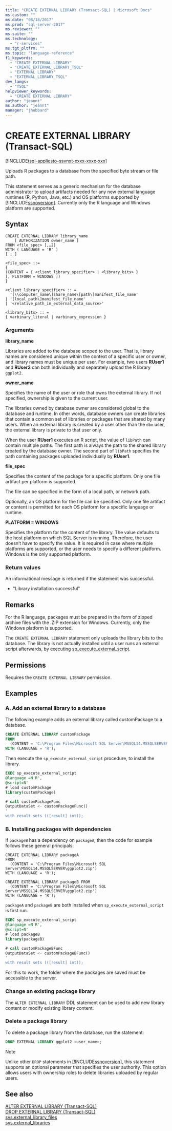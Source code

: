 ```yaml
---
title: "CREATE EXTERNAL LIBRARY (Transact-SQL) | Microsoft Docs"
ms.custom: ""
ms.date: "08/18/2017"
ms.prod: "sql-server-2017"
ms.reviewer: ""
ms.suite: ""
ms.technology: 
  - "r-services"
ms.tgt_pltfrm: ""
ms.topic: "language-reference"
f1_keywords: 
  - "CREATE EXTERNAL LIBRARY"
  - "CREATE_EXTERNAL_LIBRARY_TSQL"
  - "EXTERNAL LIBRARY"
  - "EXTERNAL_LIBRARY_TSQL"
dev_langs: 
  - "TSQL"
helpviewer_keywords: 
  - "CREATE EXTERNAL LIBRARY"
author: "jeannt"
ms.author: "jeannt"
manager: "jhubbard"
---
```

# CREATE EXTERNAL LIBRARY (Transact-SQL)  
[!INCLUDE[tsql-appliesto-ssvnxt-xxxx-xxxx-xxx](../../includes/tsql-appliesto-ssvnxt-xxxx-xxxx-xxx.md)]  

Uploads R packages to a database from the specified byte stream or file path.

This statement serves as a generic mechanism for the database administrator to upload artifacts needed for any new external language runtimes (R, Python, Java, etc.) and OS platforms supported by [!INCLUDE[ssnoversion](../../includes/ssnoversion.md)]. Currently only the R language and Windows platform are supported.

## Syntax

```
CREATE EXTERNAL LIBRARY library_name  
    [ AUTHORIZATION owner_name ]  
FROM <file_spec> [,…2]  
WITH ( LANGUAGE = 'R' )  
[ ; ]  

<file_spec> ::=  
{  
(CONTENT = { <client_library_specifier> | <library_bits> }  
[, PLATFORM = WINDOWS ])  
}  

<client_library_specifier> :: =  
  '[\\computer_name\]share_name\[path\]manifest_file_name'  
| '[local_path\]manifest_file_name'  
| '<relative_path_in_external_data_source>'  

<library_bits> :: =  
{ varbinary_literal | varbinary_expression }  
```

### Arguments

**library_name**

Libraries are added to the database scoped to the user. That is, library names are considered unique within the context of a specific user or owner, and library names must be unique per user. For example, two users **RUser1** and **RUser2** can both individually and separately upload the R library `ggplot2`. 

**owner_name**

Specifies the name of the user or role that owns the external library. If not specified, ownership is given to the current user.

The libraries owned by database owner are considered global to the database and runtime. In other words, database owners can create libraries that contain a common set of libraries or packages that are shared by many users. When an external library is created by a user other than the `dbo` user, the external library is private to that user only.   

When the user **RUser1** executes an R script, the value of `libPath` can contain multiple paths. The first path is always the path to the shared library created by the database owner. The second part of `libPath` specifies the path containing packages uploaded individually by **RUser1**.

**file_spec**

Specifies the content of the package for a specific platform. Only one file artifact per platform is supported. 

The file can be specified in the form of a local path, or network path.

Optionally, an OS platform for the file can be specified. Only one file artifact or content is permitted for each OS platform for a specific language or runtime.

**PLATFORM = WINDOWS**

Specifies the platform for the content of the library. The value defaults to the host platform on which SQL Server is running. Therefore, the user doesn’t have to specify the value. It is required in case where multiple platforms are supported, or the user needs to specify a different platform. Windows is the only supported platform.

### Return values

An informational message is returned if the statement was successful.  
- "Library installation successful"  

## Remarks

For the R language, packages must be prepared in the form of zipped archive files with the .ZIP extension for Windows. Currently, only the Windows platform is supported.  

The `CREATE EXTERNAL LIBRARY` statement only uploads the library bits to the database. The library is not actually installed until a user runs an external script afterwards, by executing [sp_execute_external_script](../../relational-databases/system-stored-procedures/sp-execute-external-script-transact-sql.md).  

## Permissions  
Requires the `CREATE EXTERNAL LIBRARY` permission.  

## Examples

### A. Add an external library to a database  
The following example adds an external library called customPackage to a database.   
```sql
CREATE EXTERNAL LIBRARY customPackage 
FROM 
  (CONTENT = 'C:\Program Files\Microsoft SQL Server\MSSQL14.MSSQLSERVER\customPackage.zip')
WITH (LANGUAGE = 'R');
```  
Then execute the `sp_execute_external_script` procedure, to install the library.  
```sql
EXEC sp_execute_external_script 
@language =N'R', 
@script=N'
# load customPackage
library(customPackage)

# call customPackageFunc
OutputDataSet <- customPackageFunc()
'
with result sets (([result] int));    
```

### B. Installing packages with dependencies

If `packageB` has a dependency on `packageA`, then the code for example follows these general principals:   
```
CREATE EXTERNAL LIBRARY packageA 
FROM 
  (CONTENT = 'C:\Program Files\Microsoft SQL Server\MSSQL14.MSSQLSERVER\ggplot2.zip') 
WITH (LANGUAGE = 'R'); 

CREATE EXTERNAL LIBRARY packageB FROM 
  (CONTENT = 'C:\Program Files\Microsoft SQL Server\MSSQL14.MSSQLSERVER\ggplot2.zip') 
WITH (LANGUAGE = 'R');
```

`packageA` and `packageB` are both installed when `sp_execute_external_script` is first run.   
```sql
EXEC sp_execute_external_script 
@language =N'R', 
@script=N'
# load packageB
library(packageB)

# call customPackageBFunc
OutputDataSet <- customPackageBFunc()
'
with result sets (([result] int));    
```

For this to work, the folder where the packages are saved must be accessible to the server. 

### Change an existing package library

The `ALTER EXTERNAL LIBRARY` DDL statement can be used to add new library content or modify existing library content.   

### Delete a package library

To delete a package library from the database, run the statement:

```sql
DROP EXTERNAL LIBRARY ggplot2 <user_name>;
```

> [!NOTE]
> Unlike other `DROP` statements in [!INCLUDE[ssnoversion](../../includes/ssnoversion.md)], this statement supports an optional parameter that specifies the user authority. This option allows users with ownership roles to delete libraries uploaded by regular users. 

## See also  
[ALTER EXTERNAL LIBRARY (Transact-SQL)](alter-external-library-transact-sql.md)  
[DROP EXTERNAL LIBRARY (Transact-SQL)](drop-external-library-transact-sql.md)  
[sys.external_library_files](../../relational-databases/system-catalog-views/sys-external-library-files-transact-sql.md)  
[sys.external_libraries](../../relational-databases/system-catalog-views/sys-external-libraries-transact-sql.md)  
